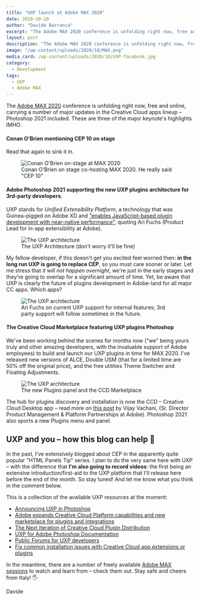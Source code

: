 ```yaml
---
title: "UXP launch at Adobe MAX 2020"
date: 2020-10-20
author: "Davide Barranca"
excerpt: "The Adobe MAX 2020 conference is unfolding right now, free and online, carrying a number of major updates in the Creative Cloud apps lineup – Photoshop 2021 included. These are three of the major keynote's highlights."
layout: post
description: "The Adobe MAX 2020 conference is unfolding right now, free and online, carrying a number of major updates in the Creative Cloud apps lineup – Photoshop 2021 included. These are three of the major keynote's highlights."
image: "/wp-content/uploads/2020/10/MAX.png"
media_card: /wp-content/uploads/2020/10/UXP-facebook.jpg
category:
  - Development
tags:
  - UXP
  - Adobe MAX
---
```


The [Adobe MAX 2020](https://www.adobe.com/max.html) conference is unfolding right now, free and online, carrying a number of major updates in the Creative Cloud apps lineup – Photoshop 2021 included. These are three of the major keynote's highlights IMHO.

#### Conan O'Brien mentioning CEP 10 on stage

Read that again to sink it in.

<figure>
<img src="/wp-content/uploads/2020/10/Conan.jpg" srcset="/wp-content/uploads/2020/10/Conan.jpg 1x, /wp-content/uploads/2020/10/Conan@2x.jpg 2x" alt="Conan O'Brien on-stage at MAX 2020">
<figcaption>Conan O'Brien on stage co-hosting MAX 2020. He really said "CEP 10"</figcaption>
</figure>  

#### Adobe Photoshop 2021 supporting the new UXP plugins architecture for 3rd-party developers.

UXP stands for _Unified Extensibility Platform_, a technology that was Guinea-pigged on Adobe XD and ["enables JavaScript-based plugin development with near-native performance"](https://medium.com/adobetech/announcing-uxp-in-photoshop-288496ab5e3e), quoting Ari Fuchs (Product Lead for in-app extensibility at Adobe).

<figure>
<img src="/wp-content/uploads/2020/10/UXP.png" srcset="/wp-content/uploads/2020/10/UXP.png 1x, /wp-content/uploads/2020/10/UXP@2x.png 2x" alt="The UXP architecture">
<figcaption>The UXP Architecture (don't worry it'll be fine)</figcaption>
</figure>  

My fellow developer, if this doesn't get you excited feel worried then: **in the long run UXP is going to replace CEP**, so you must care sooner or later. Let me stress that _it will not happen overnight_, we're just in the early stages and they're going to overlap for a significant amount of time. Yet, be aware that UXP is clearly the future of plugins development in Adobe-land for all major CC apps. Which apps?

<figure>
<img src="/wp-content/uploads/2020/10/UXP-apps.png" srcset="/wp-content/uploads/2020/10/UXP-apps.png 1x, /wp-content/uploads/2020/10/UXP-apps@2x.png 2x" alt="The UXP architecture">
<figcaption>Ari Fuchs on current UXP support for internal features; 3rd party support will follow sometimes in the future.</figcaption>
</figure>

#### The Creative Cloud Marketplace featuring UXP plugins Photoshop

We've been working behind the scenes for months now ("we" being yours truly and other amazing developers, with the invaluable support of Adobe employees) to build and launch our UXP plugins in time for MAX 2020. I've released new versions of ALCE, Double USM (that for a limited time are 50% off the original price), and the free utilities Theme Switcher and Floating Adjustments.

<figure>
<img src="/wp-content/uploads/2020/10/UXP-Marketplace.jpg" srcset="/wp-content/uploads/2020/10/UXP-Marketplace.jpg 1x, /wp-content/uploads/2020/10/UXP-Marketplace@2x.jpg 2x" alt="The UXP architecture">
<figcaption>The new Plugins panel and the CCD Marketplace </figcaption>
</figure>  

The hub for plugins discovery and installation is now the CCD – Creative Cloud Desktop app – read more on [this post](https://blog.adobe.com/en/2020/10/20/creative-cloud-ecosystem-update-max-2020.html) by Vijay Vachani, (Sr. Director Product Management & Platform Partnerships at Adobe). Photoshop 2021 also sports a new Plugins menu and panel.

## UXP and you – how this blog can help 🚀

In the past, I've extensively blogged about CEP in the apparently quite popular "HTML Panels Tip" series. I plan to do the very same here with UXP – with the difference that **I'm also going to record videos**: the first being an extensive introduction/first-aid to the UXP platform that I'll release here before the end of the month. So stay tuned! And let me know what you think in the comment below.

This is a collection of the available UXP resources at the moment:

- [Announcing UXP in Photoshop](https://medium.com/adobetech/announcing-uxp-in-photoshop-288496ab5e3e)
- [Adobe expands Creative Cloud Platform capabilities and new marketplace for plugins and integrations](https://blog.adobe.com/en/2020/10/20/creative-cloud-ecosystem-update-max-2020.html#gs.j8yw75)
- [The Next Iteration of Creative Cloud Plugin Distribution](https://medium.com/adobetech/the-next-iteration-of-adobe-plugin-distribution-47ba732dc20a)
- [UXP for Adobe Photoshop Documentation](https://www.adobe.io/photoshop/uxp/)
- [Public Forums for UXP developers](https://forums.creativeclouddeveloper.com/)
- [Fix common installation issues with Creative Cloud app extensions or plugins](https://helpx.adobe.com/creative-cloud/kb/troubleshoot-common-addon-installation-issues.html)

In the meantime, there are a number of freely available [Adobe MAX sessions](https://www.adobe.com/max.html) to watch and learn from – check them out. Stay safe and cheers from Italy! 🖐

Davide
